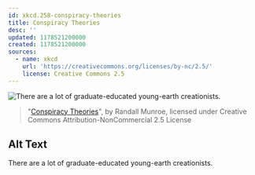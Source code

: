 ```yaml
---
id: xkcd.258-conspiracy-theories
title: Conspiracy Theories
desc: ''
updated: 1178521200000
created: 1178521200000
sources:
  - name: xkcd
    url: 'https://creativecommons.org/licenses/by-nc/2.5/'
    license: Creative Commons 2.5
---
```

![There are a lot of graduate-educated young-earth creationists.](https://imgs.xkcd.com/comics/conspiracy_theories.png)
> "[Conspiracy Theories](https://xkcd.com/258/)", by Randall Munroe, licensed under Creative Commons Attribution-NonCommercial 2.5 License

## Alt Text
There are a lot of graduate-educated young-earth creationists.
